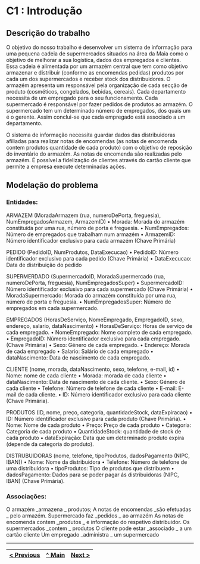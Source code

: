# C1 : Introdução


## Descrição do trabalho
O objetivo do nosso trabalho é desenvolver um sistema de informação para uma pequena cadeia de supermercados situados na área da Maia como o objetivo de melhorar a sua logística, dados dos empregados e clientes. Essa cadeia é alimentada por um armazém central que tem como objetivo armazenar e distribuir (conforme as encomendas pedidas) produtos por cada um dos supermercados e receber stock dos distribuidores.
O armazém apresenta um responsável pela organização de cada secção de produto (cosméticos, congelados, bebidas, cereais). Cada departamento necessita de um empregado para o seu funcionamento. Cada supermercado é responsável por fazer pedidos de produtos ao armazém. O supermercado tem um determinado número de empregados, dos quais um é o gerente. 
Assim conclui-se que cada empregado está associado a um departamento.

O sistema de informação necessita guardar dados das distribuidoras afiliadas para realizar notas de encomendas (as notas de encomenda contem produtos quantidade de cada produto) com o objetivo de reposição do inventário do armazém. As notas de encomenda são realizadas pelo armazém.
É possível a fidelização de clientes através do cartão cliente que permite a empresa execute determinadas ações.




## Modelação do problema

### **Entidades**:
  
  ARMAZEM (MoradaArmazem (rua, numeroDePorta, freguesia), NumEmpregadosArmazem, ArmazemID)
•	Morada: Morada do armazém constituída por uma rua, número de porta e freguesia.
•	NumEmpregados: Número de empregados que trabalham num armazém
•	ArmazemID: Número identificador exclusivo para cada armazém (Chave Primária)

PEDIDO (PedidoID, NumProdutos, DataExecucao)
•	PedidoID: Número identificador exclusivo para cada pedido (Chave Primária)
•	DataExecucao: Data de distribuição do pedido

SUPERMERDADO (SupermercadoID, MoradaSupermercado (rua, numeroDePorta, freguesia), NumEmpregadosSuper)
•	SupermercadoID: Número identificador exclusivo para cada supermercado (Chave Primária)
•	MoradaSupermercado: Morada do armazém constituída por uma rua, número de porta e freguesia.
•	NumEmpregadosSuper: Número de empregados em cada supermercado.

EMPREGADOS (HorasDeServiço, NomeEmpregado, EmpregadoID, sexo, endereço, salario, dataNascimento)
•	HorasDeServiço: Horas de serviço de cada empregado.
•	NomeEmpregado: Nome completo de cada empregado.
•	EmpregadoID: Número identificador exclusivo para cada empregado. (Chave Primária)
•	Sexo: Género de cada empregado.
•	Endereço: Morada de cada empregado
•	Salario: Salário de cada empregado
•	dataNascimento: Data de nascimento de cada empregado.

CLIENTE (nome, morada, dataNascimento, sexo, telefone, e-mail, id)
•	Nome: nome de cada cliente
•	Morada: morada de cada cliente
•	dataNascimento: Data de nascimento de cada cliente.
•	Sexo: Género de cada cliente
•	Telefone: Número de telefone de cada cliente
•	E-mail: E-mail de cada cliente.
•	ID: Número identificador exclusivo para cada cliente (Chave Primária).

PRODUTOS (ID, nome, preço, categoria, quantidadeStock, dataExpiracao) 
•	ID: Número identificador exclusivo para cada produto (Chave Primária).
•	Nome: Nome de cada produto
•	Preço: Preço de cada produto
•	Categoria: Categoria de cada produto
•	QuantidadeStock: quantidade de stock de cada produto
•	dataExpiração: Data que um determinado produto expira (depende da categoria do produto).

DISTRUBUIDORAS (nome, telefone, tipoProdutos, dadosPagamento (NIPC, IBAN))
•	Nome: Nome da distribuidora
•	Telefone: Número de telefone de uma distribuidora
•	tipoProdutos: Tipo de produtos que distribuem
•	dadosPagamento: Dados para se poder pagar ás distribuidoras (NIPC, IBAN) (Chave Primária).

### **Associações**:
O armazém  \_armazena \_ produtos;
A notas de encomendas  \_são efetuadas \_ pelo armazém.
Supermercado faz  \_pedidos \_ ao armazém 
As notas de encomenda contem \_produtos \_ e informação do respetivo distribuidor.
Os supermercados  \_contem \_ produtos
O cliente pode estar  \_associado \_ a um cartão cliente
Um empregado  \_administra \_ um supermercado




---
[< Previous](rei00.md) | [^ Main](/../../) | [Next >](rei02.md)
:--- | :---: | ---: 
